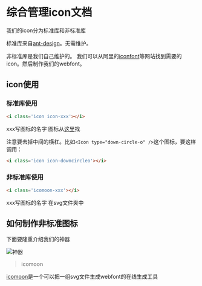
# 综合管理icon文档

我们的icon分为标准库和非标准库

标准库来自[ant-design](https://ant.design/components/icon-cn/)。无需维护。

非标准库是我们自己维护的。
我们可以从阿里的[iconfont](http://www.iconfont.cn/)等网站找到需要的icon。然后制作我们的webfont。

## icon使用

### 标准库使用

```html
<i class='icon icon-xxx'></i>
```

xxx写图标的名字 图标从[这里](https://ant.design/components/icon-cn/)找

注意要去掉中间的横杠。比如```<Icon type="down-circle-o" />```这个图标，要这样调用：

```html
<i class='icon icon-downcircleo'></i>
```

### 非标准库使用

```html
<i class='icomoon-xxx'></i>
```

xxx写图标的名字 在svg文件夹中

## 如何制作非标准图标

下面要隆重介绍我们的神器

![神器](https://timgsa.baidu.com/timg?image&quality=80&size=b9999_10000&sec=1509445233745&di=749ad27c2a106d4a69cc0ea7b4ca0c93&imgtype=0&src=http%3A%2F%2Fimg.xskhome.com%2Fpic%2F2014%2Fgame%2F20140606%2F1251545285.png)

> icomoon

[icomoon](https://icomoon.io/app/#/select/font)是一个可以把一组svg文件生成webfont的在线生成工具



















